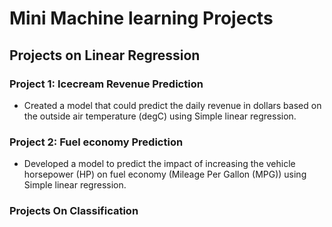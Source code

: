 # Mini Machine learning Projects


## Projects on Linear Regression

### Project 1: Icecream Revenue Prediction
* Created a model that could predict the daily revenue in dollars based on the outside air temperature (degC) using Simple linear regression.

### Project 2: Fuel economy Prediction
* Developed a model to predict the impact of increasing the vehicle horsepower (HP) on fuel economy (Mileage Per Gallon (MPG)) using Simple linear regression.



### Projects On Classification




